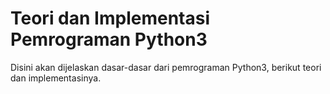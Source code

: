# Teori dan Implementasi Pemrograman Python3 
Disini akan dijelaskan dasar-dasar dari pemrograman Python3, berikut teori dan implementasinya.
